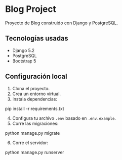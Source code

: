 # Blog Project

Proyecto de Blog construido con Django y PostgreSQL.

## Tecnologías usadas
- Django 5.2
- PostgreSQL
- Bootstrap 5

## Configuración local
1. Clona el proyecto.
2. Crea un entorno virtual.
3. Instala dependencias:

pip install -r requirements.txt

4. Configura tu archivo `.env` basado en `.env.example`.
5. Corre las migraciones:

python manage.py migrate

6. Corre el servidor:

python manage.py runserver


